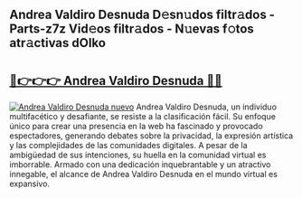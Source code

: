## Andrea Valdiro Desnuda D𝚎sn𝚞dos filtr𝚊dos - Parts-z7z Vid𝚎os filtr𝚊dos - N𝚞evas f𝚘tos atr𝚊ctivas dOIko

# <h2><a href="http://mb8bia.tromn.icu/?c=Andrea+Valdiro+Desnuda">🔗👉👉👉 Andrea Valdiro Desnuda 🔗🔗</a></h2>

[![Andrea Valdiro Desnuda nuevo](https://i.imgur.com/pEAQMta.gif)](http://mb8bia.tromn.icu/?c=Andrea+Valdiro+Desnuda)
Andrea Valdiro Desnuda, un individuo multifacético y desafiante, se resiste a la clasificación fácil. Su enfoque único para crear una presencia en la web ha fascinado y provocado espectadores, generando debates sobre la privacidad, la expresión artística y las complejidades de las comunidades digitales. A pesar de la ambigüedad de sus intenciones, su huella en la comunidad virtual es imborrable. Armado con una dedicación inquebrantable y un atractivo innegable, el alcance de Andrea Valdiro Desnuda en el mundo virtual es expansivo.
